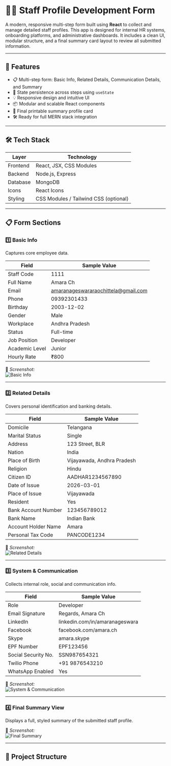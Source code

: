 # 🧑‍💼 Staff Profile Development Form

A modern, responsive multi-step form built using **React** to collect and manage detailed staff profiles. This app is designed for internal HR systems, onboarding platforms, and administrative dashboards. It includes a clean UI, modular structure, and a final summary card layout to review all submitted information.

---

## 🚀 Features

- 📋 Multi-step form: Basic Info, Related Details, Communication Details, and Summary
- 💾 State persistence across steps using `useState`
- 💡 Responsive design and intuitive UI
- 📦 Modular and scalable React components
- 📄 Final printable summary profile card
- 🛠 Ready for full MERN stack integration

---

## 🛠 Tech Stack

| Layer      | Technology         |
|------------|--------------------|
| Frontend   | React, JSX, CSS Modules |
| Backend    | Node.js, Express |
| Database   |  MongoDB |
| Icons      | React Icons        |
| Styling    | CSS Modules / Tailwind CSS (optional)

---

## 📋 Form Sections

### 1️⃣ Basic Info
Captures core employee data.

| Field           | Sample Value                      |
|----------------|------------------------------------|
| Staff Code      | 1111                               |
| Full Name       | Amara Ch                           |
| Email           | amaranageswararaochittela@gmail.com |
| Phone           | 09392301433                        |
| Birthday        | 2003-12-02                         |
| Gender          | Male                               |
| Workplace       | Andhra Pradesh                     |
| Status          | Full-time                          |
| Job Position    | Developer                          |
| Academic Level  | Junior                             |
| Hourly Rate     | ₹800                               |

📸 _Screenshot:_  
![Basic Info](./screenshots/basic-info.png)

---

### 2️⃣ Related Details
Covers personal identification and banking details.

| Field                 | Sample Value                  |
|----------------------|-------------------------------|
| Domicile             | Telangana                     |
| Marital Status       | Single                        |
| Address              | 123 Street, BLR               |
| Nation               | India                         |
| Place of Birth       | Vijayawada, Andhra Pradesh    |
| Religion             | Hindu                         |
| Citizen ID           | AADHAR1234567890              |
| Date of Issue        | 2026-03-01                    |
| Place of Issue       | Vijayawada                    |
| Resident             | Yes                           |
| Bank Account Number  | 123456789012                  |
| Bank Name            | Indian Bank                   |
| Account Holder Name  | Amara                         |
| Personal Tax Code    | PANCODE1234                   |

📸 _Screenshot:_  
![Related Details](./screenshots/related-details.png)

---

### 3️⃣ System & Communication
Collects internal role, social and communication info.

| Field                  | Sample Value                     |
|-----------------------|----------------------------------|
| Role                  | Developer                        |
| Email Signature       | Regards, Amara Ch                |
| LinkedIn              | linkedin.com/in/amaranageswara   |
| Facebook              | facebook.com/amara.ch            |
| Skype                 | amara.skype                      |
| EPF Number            | EPF123456                        |
| Social Security No.   | SSN987654321                     |
| Twilio Phone          | +91 9876543210                   |
| WhatsApp Enabled      | Yes                              |

📸 _Screenshot:_  
![System & Communication](./screenshots/system-communication.png)

---

### 4️⃣ Final Summary View
Displays a full, styled summary of the submitted staff profile.

📸 _Screenshot:_  
![Final Summary](./screenshots/summary-view.png)

---

## 📁 Project Structure

